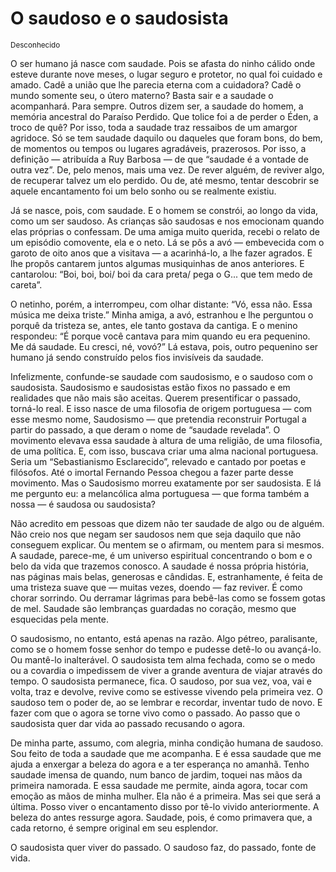 # O saudoso e o saudosista
<small>Desconhecido</small>

O ser humano já nasce com saudade. Pois se afasta do ninho cálido onde esteve
durante nove meses, o lugar seguro e protetor, no qual foi cuidado e amado. Cadê a
união que lhe parecia eterna com a cuidadora? Cadê o mundo somente seu, o útero
materno? Basta sair e a saudade o acompanhará. Para sempre. Outros dizem ser, a
saudade do homem, a memória ancestral do Paraíso Perdido. Que tolice foi a de perder
o Éden, a troco de quê? Por isso, toda a saudade traz ressaibos de um amargor
agridoce. Só se tem saudade daquilo ou daqueles que foram bons, do bem, de
momentos ou tempos ou lugares agradáveis, prazerosos. Por isso, a definição —
atribuída a Ruy Barbosa — de que “saudade é a vontade de outra vez”. De, pelo
menos, mais uma vez. De rever alguém, de reviver algo, de recuperar talvez um elo
perdido. Ou de, até mesmo, tentar descobrir se aquele encantamento foi um belo sonho
ou se realmente existiu.

Já se nasce, pois, com saudade. E o homem se constrói, ao longo da vida, como um
ser saudoso. As crianças são saudosas e nos emocionam quando elas próprias o
confessam. De uma amiga muito querida, recebi o relato de um episódio comovente, ela
e o neto. Lá se pôs a avó — embevecida com o garoto de oito anos que a visitava — a
acarinhá-lo, a lhe fazer agrados. E lhe propôs cantarem juntos algumas musiquinhas de
anos anteriores. E cantarolou: “Boi, boi, boi/ boi da cara preta/ pega o G... que tem
medo de careta”.

O netinho, porém, a interrompeu, com olhar distante: “Vó, essa não. Essa música me
deixa triste.” Minha amiga, a avó, estranhou e lhe perguntou o porquê da tristeza se,
antes, ele tanto gostava da cantiga. E o menino respondeu: “É porque você cantava
para mim quando eu era pequenino. Me dá saudade. Eu cresci, né, vovó?” Lá estava,
pois, outro pequenino ser humano já sendo construído pelos fios invisíveis da saudade.

Infelizmente, confunde-se saudade com saudosismo, e o saudoso com o saudosista.
Saudosismo e saudosistas estão fixos no passado e em realidades que não mais são
aceitas. Querem presentificar o passado, torná-lo real. E isso nasce de uma filosofia de
origem portuguesa — com esse mesmo nome, Saudosismo — que pretendia reconstruir
Portugal a partir do passado, a que deram o nome de “saudade revelada”. O movimento
elevava essa saudade à altura de uma religião, de uma filosofia, de uma política. E, com
isso, buscava criar uma alma nacional portuguesa. Seria um “Sebastianismo
Esclarecido”, relevado e cantado por poetas e filósofos. Até o imortal Fernando Pessoa
chegou a fazer parte desse movimento. Mas o Saudosismo morreu exatamente por ser
saudosista. E lá me pergunto eu: a melancólica alma portuguesa — que forma também
a nossa — é saudosa ou saudosista?

Não acredito em pessoas que dizem não ter saudade de algo ou de alguém. Não creio
nos que negam ser saudosos nem que seja daquilo que não conseguem explicar. Ou
mentem se o afirmam, ou mentem para si mesmos. A saudade, parece-me, é um
universo espiritual concentrando o bom e o belo da vida que trazemos conosco. A
saudade é nossa própria história, nas páginas mais belas, generosas e cândidas. E,
estranhamente, é feita de uma tristeza suave que — muitas vezes, doendo — faz
reviver. É como chorar sorrindo. Ou derramar lágrimas para bebê-las como se fossem
gotas de mel. Saudade são lembranças guardadas no coração, mesmo que esquecidas
pela mente.

O saudosismo, no entanto, está apenas na razão. Algo pétreo, paralisante, como se o
homem fosse senhor do tempo e pudesse detê-lo ou avançá-lo. Ou mantê-lo inalterável.
O saudosista tem alma fechada, como se o medo ou a covardia o impedissem de viver
a grande aventura de viajar através do tempo. O saudosista permanece, fica. O
saudoso, por sua vez, voa, vai e volta, traz e devolve, revive como se estivesse vivendo
pela primeira vez. O saudoso tem o poder de, ao se lembrar e recordar, inventar tudo de
novo. E fazer com que o agora se torne vivo como o passado. Ao passo que o
saudosista quer dar vida ao passado recusando o agora.

De minha parte, assumo, com alegria, minha condição humana de saudoso. Sou feito
de toda a saudade que me acompanha. E é essa saudade que me ajuda a enxergar a
beleza do agora e a ter esperança no amanhã. Tenho saudade imensa de quando, num
banco de jardim, toquei nas mãos da primeira namorada. E essa saudade me permite,
ainda agora, tocar com emoção as mãos de minha mulher. Ela não é a primeira. Mas
sei que será a última. Posso viver o encantamento disso por tê-lo vivido anteriormente.
A beleza do antes ressurge agora. Saudade, pois, é como primavera que, a cada
retorno, é sempre original em seu esplendor.

O saudosista quer viver do passado. O saudoso faz, do passado, fonte de vida.